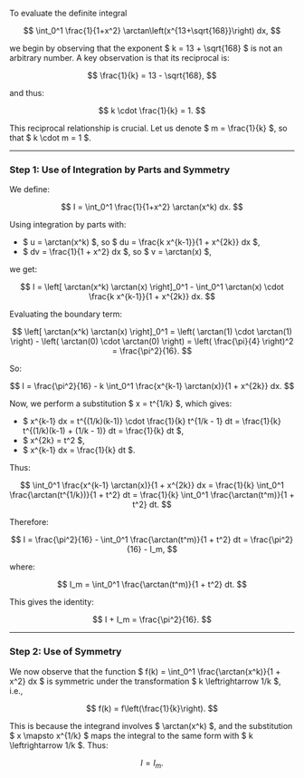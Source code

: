 To evaluate the definite integral

$$
\int_0^1 \frac{1}{1+x^2} \arctan\left(x^{13+\sqrt{168}}\right) dx,
$$

we begin by observing that the exponent $ k = 13 + \sqrt{168} $ is not an arbitrary number. A key observation is that its reciprocal is:

$$
\frac{1}{k} = 13 - \sqrt{168},
$$

and thus:

$$
k \cdot \frac{1}{k} = 1.
$$

This reciprocal relationship is crucial. Let us denote $ m = \frac{1}{k} $, so that $ k \cdot m = 1 $.

---

### Step 1: Use of Integration by Parts and Symmetry

We define:

$$
I = \int_0^1 \frac{1}{1+x^2} \arctan(x^k) dx.
$$

Using integration by parts with:

- $ u = \arctan(x^k) $, so $ du = \frac{k x^{k-1}}{1 + x^{2k}} dx $,
- $ dv = \frac{1}{1 + x^2} dx $, so $ v = \arctan(x) $,

we get:

$$
I = \left[ \arctan(x^k) \arctan(x) \right]_0^1 - \int_0^1 \arctan(x) \cdot \frac{k x^{k-1}}{1 + x^{2k}} dx.
$$

Evaluating the boundary term:

$$
\left[ \arctan(x^k) \arctan(x) \right]_0^1 = \left( \arctan(1) \cdot \arctan(1) \right) - \left( \arctan(0) \cdot \arctan(0) \right) = \left( \frac{\pi}{4} \right)^2 = \frac{\pi^2}{16}.
$$

So:

$$
I = \frac{\pi^2}{16} - k \int_0^1 \frac{x^{k-1} \arctan(x)}{1 + x^{2k}} dx.
$$

Now, we perform a substitution $ x = t^{1/k} $, which gives:

- $ x^{k-1} dx = t^{(1/k)(k-1)} \cdot \frac{1}{k} t^{1/k - 1} dt = \frac{1}{k} t^{(1/k)(k-1) + (1/k - 1)} dt = \frac{1}{k} dt $,
- $ x^{2k} = t^2 $,
- $ x^{k-1} dx = \frac{1}{k} dt $.

Thus:

$$
\int_0^1 \frac{x^{k-1} \arctan(x)}{1 + x^{2k}} dx = \frac{1}{k} \int_0^1 \frac{\arctan(t^{1/k})}{1 + t^2} dt = \frac{1}{k} \int_0^1 \frac{\arctan(t^m)}{1 + t^2} dt.
$$

Therefore:

$$
I = \frac{\pi^2}{16} - \int_0^1 \frac{\arctan(t^m)}{1 + t^2} dt = \frac{\pi^2}{16} - I_m,
$$

where:

$$
I_m = \int_0^1 \frac{\arctan(t^m)}{1 + t^2} dt.
$$

This gives the identity:

$$
I + I_m = \frac{\pi^2}{16}.
$$

---

### Step 2: Use of Symmetry

We now observe that the function $ f(k) = \int_0^1 \frac{\arctan(x^k)}{1 + x^2} dx $ is symmetric under the transformation $ k \leftrightarrow 1/k $, i.e.,

$$
f(k) = f\left(\frac{1}{k}\right).
$$

This is because the integrand involves $ \arctan(x^k) $, and the substitution $ x \mapsto x^{1/k} $ maps the integral to the same form with $ k \leftrightarrow 1/k $. Thus:

$$
I = I_m.
$$